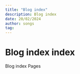 ```yaml
---
title: "Blog index"
description: Blog index
date: 20/02/2024
author: songs
tag:
---
```


# Blog index index

Blog index Pages